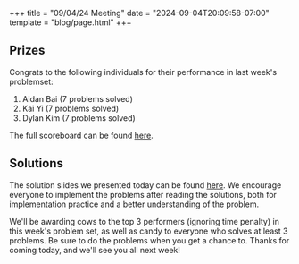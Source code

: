 +++
title = "09/04/24 Meeting"
date = "2024-09-04T20:09:58-07:00"
template = "blog/page.html"
+++

## Prizes

Congrats to the following individuals for their performance in last week's problemset:
1. Aidan Bai (7 problems solved)
2. Kai Yi (7 problems solved)
3. Dylan Kim (7 problems solved)

The full scoreboard can be found [here](https://codeforces.com/group/t22P8AwpuF/contest/545192/standings/groupmates/true).

## Solutions

The solution slides we presented today can be found [here](https://docs.google.com/presentation/d/1NbykozRN2TWbi0TrFhXAAhtsBwBxA6uAvLp4BCPwYXw/edit?usp=sharing).
We encourage everyone to implement the problems after reading the solutions, both for implementation practice and a better understanding of the problem.

We'll be awarding cows to the top 3 performers (ignoring time penalty) in this week's problem set, as well as candy to everyone who solves at least 3 problems.
Be sure to do the problems when you get a chance to. Thanks for coming today, and we'll see you all next week!
